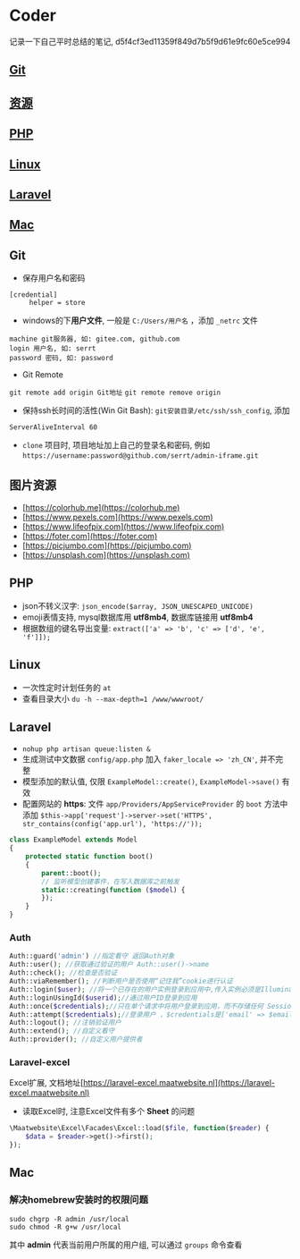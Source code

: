 # Coder
记录一下自己平时总结的笔记, d5f4cf3ed11359f849d7b5f9d61e9fc60e5ce994

## [Git](#git)
## [资源](#resource)
## [PHP](#php)
## [Linux](#linux)
## [Laravel](#laravel)
## [Mac](#mac)

<a name="git"></a>
## Git

- 保存用户名和密码

```
[credential]
     helper = store
```

- windows的下**用户文件**, 一般是 `C:/Users/用户名` ，添加 `_netrc` 文件

```
machine git服务器, 如: gitee.com, github.com
login 用户名, 如: serrt
password 密码, 如: password
```

- Git Remote

`git remote add origin Git地址`
`git remote remove origin`

- 保持ssh长时间的活性(Win Git Bash): `git安装目录/etc/ssh/ssh_config`, 添加

```
ServerAliveInterval 60
```

- `clone` 项目时, 项目地址加上自己的登录名和密码, 例如 `https://username:password@github.com/serrt/admin-iframe.git`

<a name="resource"></a>
## 图片资源

- [https://colorhub.me](https://colorhub.me)
- [https://www.pexels.com](https://www.pexels.com)
- [https://www.lifeofpix.com](https://www.lifeofpix.com)
- [https://foter.com](https://foter.com)
- [https://picjumbo.com](https://picjumbo.com)
- [https://unsplash.com](https://unsplash.com)

<a name="php"></a>
## PHP

- json不转义汉字: `json_encode($array, JSON_UNESCAPED_UNICODE)`
- emoji表情支持, mysql数据库用 **utf8mb4**, 数据库链接用 **utf8mb4**
- 根据数组的键名导出变量: `extract(['a' => 'b', 'c' => ['d', 'e', 'f']]);`

<a name="linux"></a>
## Linux

- 一次性定时计划任务的 `at`
- 查看目录大小 `du -h --max-depth=1 /www/wwwroot/`

<a name="laravel"></a>
## Laravel

- `nohup php artisan queue:listen &`
- 生成测试中文数据 `config/app.php` 加入 `faker_locale => 'zh_CN'`, 并不完整
- 模型添加的默认值, 仅限 `ExampleModel::create()`, `ExampleModel->save()` 有效
- 配置网站的 **https**: 文件 `app/Providers/AppServiceProvider` 的 `boot` 方法中添加 `$this->app['request']->server->set('HTTPS', str_contains(config('app.url'), 'https://'));`

```php
class ExampleModel extends Model
{
    protected static function boot()
    {
        parent::boot();
        // 监听模型创建事件，在写入数据库之前触发
        static::creating(function ($model) {
        });
    }
}
```

### Auth

```php
Auth::guard('admin') //指定看守 返回Auth对象
Auth::user(); //获取通过验证的用户 Auth::user()->name
Auth::check(); //检查是否验证
Auth::viaRemember(); //判断用户是否使用“记住我”cookie进行认证
Auth::login($user); //将一个已存在的用户实例登录到应用中,传入实例必须是Illuminate\Contracts\Auth\Authenticatable 契约的实现
Auth::loginUsingId($userid);//通过用户ID登录到应用
Auth::once($credentials);//只在单个请求中将用户登录到应用，而不存储任何 Session 和 Cookie
Auth::attempt($credentials);//登录用户 ，$credentials是['email' => $email, 'password' => $password],这个方法会和数据库对比
Auth::logout(); //注销验证用户
Auth::extend(); //自定义看守
Auth::provider(); //自定义用户提供者
```

### Laravel-excel

Excel扩展, 文档地址[https://laravel-excel.maatwebsite.nl](https://laravel-excel.maatwebsite.nl)

- 读取Excel时, 注意Excel文件有多个 **Sheet** 的问题

```php
\Maatwebsite\Excel\Facades\Excel::load($file, function($reader) {
    $data = $reader->get()->first();
});
```

<a name="mac"></a>
## Mac

### 解决homebrew安装时的权限问题

```
sudo chgrp -R admin /usr/local 
sudo chmod -R g+w /usr/local
```

其中 **admin** 代表当前用户所属的用户组, 可以通过 `groups` 命令查看
